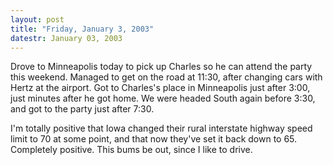 ```yaml
---
layout: post
title: "Friday, January 3, 2003"
datestr: January 03, 2003
---
```


Drove to Minneapolis today to pick up Charles so he can attend the party this
weekend. Managed to get on the road at 11:30, after changing cars with Hertz
at the airport. Got to Charles's place in Minneapolis just after 3:00, just
minutes after he got home. We were headed South again before 3:30, and got to
the party just after 7:30.

I'm totally positive that Iowa changed their rural interstate highway speed
limit to 70 at some point, and that now they've set it back down to 65. Completely
positive. This bums be out, since I like to drive. 

